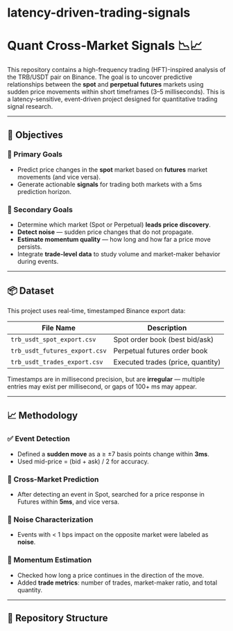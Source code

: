 # latency-driven-trading-signals
# Quant Cross-Market Signals 📉📈

This repository contains a high-frequency trading (HFT)-inspired analysis of the TRB/USDT pair on Binance. The goal is to uncover predictive relationships between the **spot** and **perpetual futures** markets using sudden price movements within short timeframes (3–5 milliseconds). This is a latency-sensitive, event-driven project designed for quantitative trading signal research.

---

## 🧠 Objectives

### 🎯 Primary Goals
- Predict price changes in the **spot** market based on **futures** market movements (and vice versa).
- Generate actionable **signals** for trading both markets with a 5ms prediction horizon.

### 🧩 Secondary Goals
- Determine which market (Spot or Perpetual) **leads price discovery**.
- **Detect noise** — sudden price changes that do not propagate.
- **Estimate momentum quality** — how long and how far a price move persists.
- Integrate **trade-level data** to study volume and market-maker behavior during events.

---

## 📦 Dataset

This project uses real-time, timestamped Binance export data:

| File Name                        | Description                         |
|----------------------------------|-------------------------------------|
| `trb_usdt_spot_export.csv`       | Spot order book (best bid/ask)      |
| `trb_usdt_futures_export.csv`    | Perpetual futures order book        |
| `trb_usdt_trades_export.csv`     | Executed trades (price, quantity)   |

Timestamps are in millisecond precision, but are **irregular** — multiple entries may exist per millisecond, or gaps of 100+ ms may appear.

---

## 📈 Methodology

### ✅ Event Detection
- Defined a **sudden move** as a ≥ ±7 basis points change within **3ms**.
- Used mid-price = (bid + ask) / 2 for accuracy.

### 🔁 Cross-Market Prediction
- After detecting an event in Spot, searched for a price response in Futures within **5ms**, and vice versa.

### 🚫 Noise Characterization
- Events with < 1 bps impact on the opposite market were labeled as **noise**.

### 🧮 Momentum Estimation
- Checked how long a price continues in the direction of the move.
- Added **trade metrics**: number of trades, market-maker ratio, and total quantity.

---

## 📂 Repository Structure

